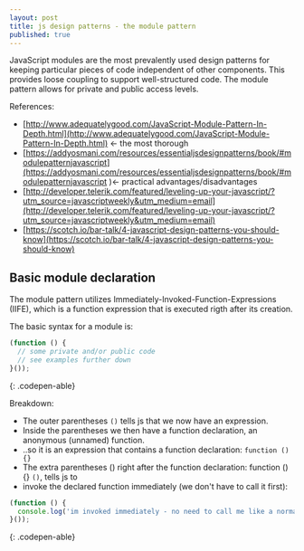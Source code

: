 ```yaml
---
layout: post
title: js design patterns - the module pattern
published: true
---
```


JavaScript modules are the most prevalently used design patterns for keeping particular pieces of code independent of other components. This provides loose coupling to support well-structured code. The module pattern allows for private and public access levels.

References:

- [http://www.adequatelygood.com/JavaScript-Module-Pattern-In-Depth.html](http://www.adequatelygood.com/JavaScript-Module-Pattern-In-Depth.html) <- the most thorough
- [https://addyosmani.com/resources/essentialjsdesignpatterns/book/#modulepatternjavascript](https://addyosmani.com/resources/essentialjsdesignpatterns/book/#modulepatternjavascript )<- practical advantages/disadvantages
- [http://developer.telerik.com/featured/leveling-up-your-javascript/?utm_source=javascriptweekly&utm_medium=email](http://developer.telerik.com/featured/leveling-up-your-javascript/?utm_source=javascriptweekly&utm_medium=email)
- [https://scotch.io/bar-talk/4-javascript-design-patterns-you-should-know](https://scotch.io/bar-talk/4-javascript-design-patterns-you-should-know)


## Basic module declaration

The module pattern utilizes Immediately-Invoked-Function-Expressions (IIFE), which is a function expression 
that is executed rigth after its creation. 

The basic syntax for a module is:

```js
(function () {
  // some private and/or public code
  // see examples further down
}());

```
{: .codepen-able}

Breakdown:

- The outer parentheses ```()``` tells js that we now have an expression. 
- Inside the parentheses we then have a function declaration, an anonymous (unnamed) function.
- ..so it is an expression that contains a function declaration: ```function () {}``` 
- The extra parentheses () right after the function declaration: function () {} ```()```, tells js to 
- invoke the declared function immediately (we don't have to call it first):

```js
(function () {
  console.log('im invoked immediately - no need to call me like a normal function');
}());
```
{: .codepen-able}


